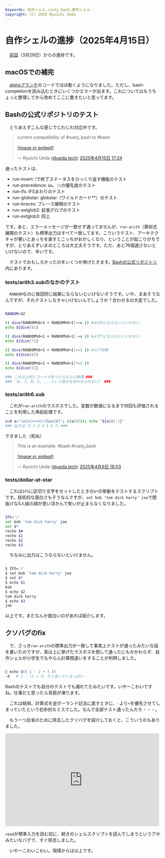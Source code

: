 ```yaml
---
Keywords: 自作シェル,rusty_bash,寿司シェル
Copyright: (C) 2025 Ryuichi Ueda
---
```


# 自作シェルの進捗（2025年4月15日）

　[前回](/?post=20250329)（3月29日）からの進捗です。

## macOSでの補完

　[alphaブランチ](https://github.com/shellgei/rusty_bash/tree/alpha)のコードでほぼ動くようになりました。ただし、bash-completionを読み込むときにいくつかエラーが出ます。これについてはもうちょっと整理してから改めてここに書きたいと思ってます。

## Bashの公式リポジトリのテスト

　とりあえずこんな感じでじわじわ対応中です。

<blockquote class="bluesky-embed" data-bluesky-uri="at://did:plc:eha6t6k5cy5oj33pvunkhdrg/app.bsky.feed.post/3lmtnnecgzk2c" data-bluesky-cid="bafyreicit7xgdrfwidtqdindhwawdjgq3hfxrxuh56cecfetf3aksbn24y" data-bluesky-embed-color-mode="system"><p lang="ja">current compatibility of #rusty_bash to #bash<br><br><a href="https://bsky.app/profile/did:plc:eha6t6k5cy5oj33pvunkhdrg/post/3lmtnnecgzk2c?ref_src=embed">[image or embed]</a></p>&mdash; Ryuichi Ueda (<a href="https://bsky.app/profile/did:plc:eha6t6k5cy5oj33pvunkhdrg?ref_src=embed">@ueda.tech</a>) <a href="https://bsky.app/profile/did:plc:eha6t6k5cy5oj33pvunkhdrg/post/3lmtnnecgzk2c?ref_src=embed">2025年4月15日 17:24</a></blockquote><script async src="https://embed.bsky.app/static/embed.js" charset="utf-8"></script>

通ったテストは、

- run-invert: !で終了ステータスをひっくり返す機能のテスト
- run-precedence: `&&`、`||`の優先度のテスト
- run-ifs: IFSまわりのテスト
- run-globstar: globstar（ワイルドカード**）のテスト
- run-braces: ブレース展開のテスト
- run-extglob2: 拡張グロブのテスト 
- run-extglob3: 同上

です。あと、エラーメッセージが一致せず通ってませんが、`run-arith`（算術式展開のテスト）も標準出力はすべて一致してます。こういうテスト、アーキテクチャが悪いとあっちを直すとこっちがおかしくなり、ということが起こりがちですが、とりあえずいまのところは大丈夫そうです。ただ、あと76個通さないといけないので、辛いです。

　テストでおもしろかったのをいくつか挙げときます。[Bashの公式リポジトリ](https://savannah.gnu.org/git/?group=bash)内にあります。

### tests/arith3.subのなかのテスト

　`RANDOM`なのに毎回同じ結果にならないといけないそうです。いや、まあそうなんですが、それテストしなきゃいけないんでしょうか？合わせるの大変でした。

```bash

RANDOM=42

(( dice[RANDOM%6+1 + RANDOM%6+1]+=v )) #必ず6にならないといけない
echo ${dice[6]}

(( dice[RANDOM%6+1 + RANDOM%6+1]-=v )) #必ず7にならないといけない
echo ${dice[7]}

(( dice[RANDOM%6+1 + RANDOM%6+1]+=2 )) #以下同様
echo ${dice[8]}

(( dice[RANDOM%6+1 + RANDOM%6+1]*=2 ))
echo ${dice[5]}

### これ以上同じコードがあったらたぶん無理 ###
### （6, 7, 8, 5, ...という並びをあわせられない） ###
```

### tests/arith6.sub

　これが`run-arith`のラスボスでした。変数が数値になるまで何回も評価されることを利用した再起処理です。

```bash
n=0 a="(a[n]=++n)<7&&a[0]"; ((a[0])); echo "${a[@]:1}"
### 出力は「1 2 3 4 5 6 7」###
```

できました（死ぬ）

<blockquote class="bluesky-embed" data-bluesky-uri="at://did:plc:eha6t6k5cy5oj33pvunkhdrg/app.bsky.feed.post/3lmemzm7sm22d" data-bluesky-cid="bafyreifiy2igxseqgvumtrs4vk4puwy73vxacniswfibgkw7jrpha4fbvm" data-bluesky-embed-color-mode="system"><p lang="en">This is an example.  #bash #rusty_bash<br><br><a href="https://bsky.app/profile/did:plc:eha6t6k5cy5oj33pvunkhdrg/post/3lmemzm7sm22d?ref_src=embed">[image or embed]</a></p>&mdash; Ryuichi Ueda (<a href="https://bsky.app/profile/did:plc:eha6t6k5cy5oj33pvunkhdrg?ref_src=embed">@ueda.tech</a>) <a href="https://bsky.app/profile/did:plc:eha6t6k5cy5oj33pvunkhdrg/post/3lmemzm7sm22d?ref_src=embed">2025年4月9日 18:03</a></blockquote><script async src="https://embed.bsky.app/static/embed.js" charset="utf-8"></script>

### tests/dollar-at-star

　これは`IFS`に区切り文字をセットしたときの`$*`の挙動をテストするスクリプトです。技術的な面白さもそうなんですが、`set bob 'tom dick harry' joe`で間抜けな5人組の顔が思い浮かんで笑いが止まらなくなりました。

```bash

IFS='/'
set bob 'tom dick harry' joe
set $*
recho $#
recho $1
recho $2
recho $3
```

　ちなみに出力はこうならないといけません。

```bash

$ IFS='/'
$ set bob 'tom dick harry' joe
$ set $*
$ echo $1
bob
$ echo $2
tom dick harry
$ echo $3
joe
```

以上です。またなんか面白いのがあれば紹介します。

## クソバグのfix

　で、さっき`run-arith`の標準出力が一致して事実上テストが通ったみたいな話を書いたのですが、実は上に挙げたラスボスを倒して通ったにもかかわらず、自作シェルが小学生でもやらん計算間違いをすることが判明しました。

```bash

🍣 echo $(( 1 - 2 + 3 ))
-4   # 1 - (2 + 3) だと思っているっぽい
```

Bashのテストでも自分のテストでも漏れてたみたいです。いやーこわいですね。仕事だと思ったら背筋が凍ります。

　これは結局、計算式を逆ポーランド記法に直すときに、`-`より`+`を優先させてしまっていたという初歩的なミスでした。なんで全部テスト通ったんだろ・・・。

　もう一つ反省のために除去したクソバグを紹介しておくと、こういうのもありました。

<iframe src="https://mi.shellgei.org/embed/notes/a6hb9x6w2t" data-misskey-embed-id="v1_bef34f15-9099-42ea-b0c2-781d7619363d" loading="lazy" referrerpolicy="strict-origin-when-cross-origin" style="border: none; width: 100%; max-width: 500px; height: 300px; color-scheme: light dark;"></iframe>
<script defer src="https://mi.shellgei.org/embed.js"></script>

`read`が標準入力を読む前に、続きのシェルスクリプトを読んでしまうというアホみたいなバグで、すぐ除去しました。


　いやーこわいこわい。現場からは以上です。
